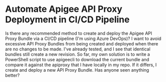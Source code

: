 
# Automate Apigee API Proxy Deployment in CI/CD Pipeline

Is there any recommended method to create and deploy the Apigee API Proxy Bundle via a CI/CD pipeline (I'm using Azure DevOps)?
I want to avoid excessive API Proxy Bundles from being created and deployed when there are no changes to be made. I've already tested, and I see that identical bundles still create a new revision.
So far, my own solution is to write a PowerShell script to use apigeecli to download the current bundle and compare it against the apiproxy that I have locally in my repo. If it differs, I create and deploy a new API Proxy Bundle.
Has anyone seen anything better?

        